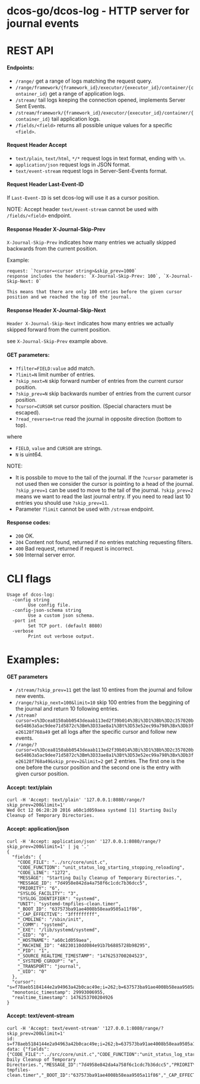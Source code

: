 # dcos-go/dcos-log - HTTP server for journal events

# REST API
#### Endpoints:
- `/range/` get a range of logs matching the request query.
- `/range/framework/{framework_id}/executor/{executor_id}/container/{container_id}` get a range of application logs.
- `/stream/` tail logs keeping the connection opened, implements Server Sent Events.
- `/stream/framework/{framework_id}/executor/{executor_id}/container/{container_id}` tail application logs.
- `/fields/<field>` returns all possible unique values for a specific `<field>`.

#### Request Header Accept
- `text/plain`, `text/html`, `*/*` request logs in text format, ending with `\n`.
- `application/json` request logs in JSON format.
- `text/event-stream` request logs in Server-Sent-Events format.

#### Request Header Last-Event-ID
If `Last-Event-ID` is set dcos-log will use it as a cursor position.

NOTE: Accept header `text/event-stream` cannot be used with `/fields/<field>` endpoint.

#### Response Header X-Journal-Skip-Prev
`X-Journal-Skip-Prev` indicates how many entries we actually skipped backwards from the current position.

Example:
```
request: `?cursor=<cursor string>&skip_prev=1000`
response includes the headers: `X-Journal-Skip-Prev: 100`, `X-Journal-Skip-Next: 0`

This means that there are only 100 entries before the given cursor position and we reached the top of the journal.

```

#### Response Header X-Journal-Skip-Next

`Header X-Journal-Skip-Next` indicates how many entries we actually skipped forward from the current position.

see `X-Journal-Skip-Prev` example above.

#### GET parameters:
- `?filter=FIELD:value` add match.
- `?limit=N` limit number of entries.
- `?skip_next=N` skip forward number of entries from the current cursor position.
- `?skip_prev=N` skip backwards number of entries from the current cursor position.
- `?cursor=CURSOR` set cursor position. (Special characters must be escaped).
- `?read_reverse=true` read the journal in opposite direction (bottom to top).

where
- `FIELD`, `value` and `CURSOR` are strings.
- `N` is uint64.

NOTE:
- It is possbile to move to the tail of the journal. If the `?cursor` parameter is not used then we consider the cursor
  is pointing to a head of the journal. `?skip_prev=1` can be used to move to the tail of the journal. `?skip_prev=2`
  means we want to read the last journal entry. If you need to read last 10 entries you should use `?skip_prev=11`.
- Parameter `?limit` cannot be used with `/stream` endpoint.

#### Response codes:
- `200` OK.
- `204` Content not found, returned if no entries matching requesting filters.
- `400` Bad request, returned if request is incorrect.
- `500` Internal server error.

# CLI flags
```
Usage of dcos-log:
  -config string
       	Use config file.
  -config-json-schema string
       	Use a custom json schema.
  -port int
       	Set TCP port. (default 8080)
  -verbose
       	Print out verbose output.
```

# Examples:
#### GET parameters
- `/stream/?skip_prev=11` get the last 10 entires from the journal and follow new events.
- `/range/?skip_next=100&limit=10` skip 100 entries from the beggining of the journal and return 10 following entries.
- `/stream?cursor=s%3Dcea8150abb0543deaab113ed2f39b014%3Bi%3D1%3Bb%3D2c357020b6e54863a5ac9dee71d5872c%3Bm%3D33ae8a1%3Bt%3D53e52ec99a798%3Bx%3Db3fe26128f768a49` get all logs after the specific cursor and follow new events.
- `/range/?cursor=s%3Dcea8150abb0543deaab113ed2f39b014%3Bi%3D1%3Bb%3D2c357020b6e54863a5ac9dee71d5872c%3Bm%3D33ae8a1%3Bt%3D53e52ec99a798%3Bx%3Db3fe26128f768a49&skip_prev=2&limit=2` get 2 entries. The first one is the one before the cursor position and the second one is the entry with given cursor position.

#### Accept: text/plain
```
curl -H 'Accept: text/plain' '127.0.0.1:8080/range/?skip_prev=200&limit=1'
Wed Oct 12 06:28:20 2016 a60c1d059aea systemd [1] Starting Daily Cleanup of Temporary Directories.
```

#### Accept: application/json
```
curl -H 'Accept: application/json' '127.0.0.1:8080/range/?skip_prev=200&limit=1' | jq '.'
{
  "fields": {
    "CODE_FILE": "../src/core/unit.c",
    "CODE_FUNCTION": "unit_status_log_starting_stopping_reloading",
    "CODE_LINE": "1272",
    "MESSAGE": "Starting Daily Cleanup of Temporary Directories.",
    "MESSAGE_ID": "7d4958e842da4a758f6c1cdc7b36dcc5",
    "PRIORITY": "6",
    "SYSLOG_FACILITY": "3",
    "SYSLOG_IDENTIFIER": "systemd",
    "UNIT": "systemd-tmpfiles-clean.timer",
    "_BOOT_ID": "637573ba91ae4008b58eaa9505a11f86",
    "_CAP_EFFECTIVE": "3fffffffff",
    "_CMDLINE": "/sbin/init",
    "_COMM": "systemd",
    "_EXE": "/lib/systemd/systemd",
    "_GID": "0",
    "_HOSTNAME": "a60c1d059aea",
    "_MACHINE_ID": "48230110dd084e91b7b6885728b98295",
    "_PID": "1",
    "_SOURCE_REALTIME_TIMESTAMP": "1476253700204523",
    "_SYSTEMD_CGROUP": "e",
    "_TRANSPORT": "journal",
    "_UID": "0"
  },
  "cursor": "s=f78aeb5184144e2a94963a42b0cac49e;i=262;b=637573ba91ae4008b58eaa9505a11f86;m=6fbb8f76b;t=53ea51966297e;x=69cba0539a7e4576",
  "monotonic_timestamp": 29993006955,
  "realtime_timestamp": 1476253700204926
}
```

#### Accept: text/event-stream
```
curl -H 'Accept: text/event-stream' '127.0.0.1:8080/range/?skip_prev=200&limit=1'
id: s=f78aeb5184144e2a94963a42b0cac49e;i=262;b=637573ba91ae4008b58eaa9505a11f86;m=6fbb8f76b;t=53ea51966297e
data: {"fields":{"CODE_FILE":"../src/core/unit.c","CODE_FUNCTION":"unit_status_log_starting_stopping_reloading","CODE_LINE":"1272","MESSAGE":"Starting Daily Cleanup of Temporary Directories.","MESSAGE_ID":"7d4958e842da4a758f6c1cdc7b36dcc5","PRIORITY":"6","SYSLOG_FACILITY":"3","SYSLOG_IDENTIFIER":"systemd","UNIT":"systemd-tmpfiles-clean.timer","_BOOT_ID":"637573ba91ae4008b58eaa9505a11f86","_CAP_EFFECTIVE":"3fffffffff","_CMDLINE":"/sbin/init","_COMM":"systemd","_EXE":"/lib/systemd/systemd","_GID":"0","_HOSTNAME":"a60c1d059aea","_MACHINE_ID":"48230110dd084e91b7b6885728b98295","_PID":"1","_SOURCE_REALTIME_TIMESTAMP":"1476253700204523","_SYSTEMD_CGROUP":"e","_TRANSPORT":"journal","_UID":"0"},"cursor":"s=f78aeb5184144e2a94963a42b0cac49e;i=262;b=637573ba91ae4008b58eaa9505a11f86;m=6fbb8f76b;t=53ea51966297e;x=69cba0539a7e4576","monotonic_timestamp":29993006955,"realtime_timestamp":1476253700204926}
```
